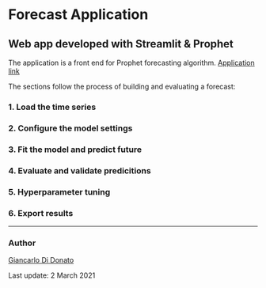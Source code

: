  # Forecast Application

## Web app developed with Streamlit & Prophet

The application is a front end for Prophet forecasting algorithm. [Application link](https://share.streamlit.io/giandata/forecast-app/forecastapp.py)

The sections follow the process of building and evaluating a forecast:

### 1. Load the time series

### 2. Configure the model settings

### 3. Fit the model and predict future

### 4. Evaluate and validate predicitions

### 5. Hyperparameter tuning

### 6. Export results




____________
### Author
[Giancarlo Di Donato](https://www.linkedin.com/in/giancarlodidonato/)


Last update: 2 March 2021